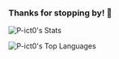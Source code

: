 ### Thanks for stopping by! 👋

![P-ict0's Stats](https://github-readme-stats.vercel.app/api?username=P-ict0&theme=merko&show_icons=true&hide_border=false&count_private=true)

![P-ict0's Top Languages](https://github-readme-stats.vercel.app/api/top-langs/?username=P-ict0&theme=merko&show_icons=true&hide_border=false&layout=compact)
